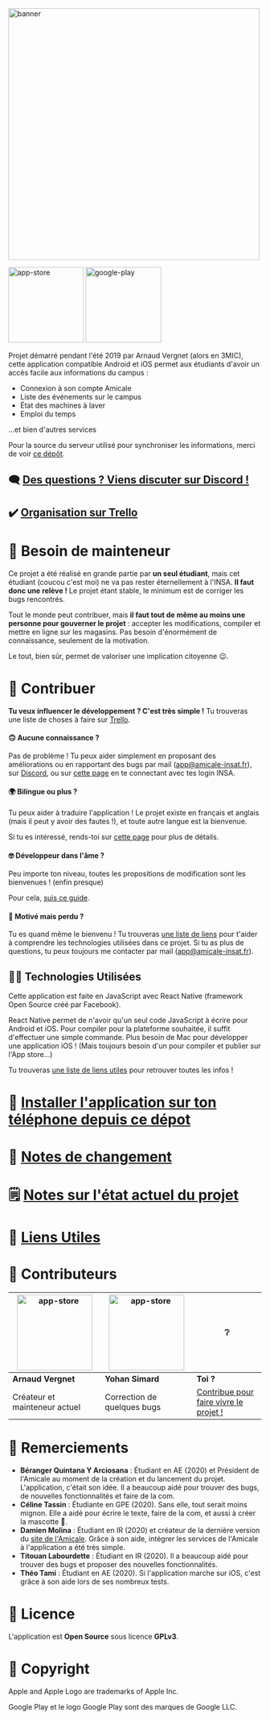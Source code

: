 <img src="https://etud.insa-toulouse.fr/~amicale_app/images/promo/Banner.png" alt="banner" width="500"/>

[<img src="https://etud.insa-toulouse.fr/~amicale_app/images/promo/app-store-badge.png" alt="app-store" width="150"/>](https://apps.apple.com/us/app/id1477722148)
[<img src="https://etud.insa-toulouse.fr/~amicale_app/images/promo/google-play-badge.png" alt="google-play" width="150"/>](https://play.google.com/store/apps/details?id=fr.amicaleinsat.application)


Projet démarré pendant l'été 2019 par Arnaud Vergnet (alors en 3MIC), cette application compatible Android et iOS permet aux étudiants d'avoir un accès facile aux informations du campus :
 - Connexion à son compte Amicale
 - Liste des événements sur le campus
 - État des machines à laver
 - Emploi du temps

...et bien d'autres services

Pour la source du serveur utilisé pour synchroniser les informations, merci de voir [ce dépôt](https://git.etud.insa-toulouse.fr/vergnet/application-amicale-serveur).

## 🗨️ [Des questions ? Viens discuter sur Discord !](https://discord.gg/W8MeTec)

## ✔️ [Organisation sur Trello](https://trello.com/b/RMej49Uq/application-campus-insa)


# 🔎 Besoin de mainteneur

Ce projet a été réalisé en grande partie par **un seul étudiant**, mais cet étudiant (coucou c'est moi) ne va pas rester éternellement à l'INSA. **Il faut donc une relève !** Le projet étant stable, le minimum est de corriger les bugs rencontrés.

Tout le monde peut contribuer, mais **il faut tout de même au moins une personne pour gouverner le projet** : accepter les modifications, compiler et mettre en ligne sur les magasins. Pas besoin d'énormément de connaissance, seulement de la motivation.

Le tout, bien sûr, permet de valoriser une implication citoyenne 😉. 

# 🚀 Contribuer

**Tu veux influencer le développement ? C'est très simple !** Tu trouveras une liste de choses à faire sur [Trello](https://trello.com/b/RMej49Uq/application-campus-insa).

#### 🙃 Aucune connaissance ?
Pas de problème ! Tu peux aider simplement en proposant des améliorations ou en rapportant des bugs par mail ([app@amicale-insat.fr](mailto:app@amicale-insat.fr)), sur [Discord](https://discord.gg/W8MeTec), ou sur [cette page](https://git.etud.insa-toulouse.fr/vergnet/application-amicale/issues) en te connectant avec tes login INSA.

#### 🌍 Bilingue ou plus ?

Tu peux aider à traduire l'application ! Le projet existe en français et anglais (mais il peut y avoir des fautes !), et toute autre langue est la bienvenue.

Si tu es intéressé, rends-toi sur [cette page](doc/TRANSLATE.md) pour plus de détails.

#### 🤓 Développeur dans l'âme ?
Peu importe ton niveau, toutes les propositions de modification sont les bienvenues ! (enfin presque)

Pour cela, [suis ce guide](doc/CONTRIBUTE.md).

#### 🤯 Motivé mais perdu ?
Tu es quand même le bienvenu ! Tu trouveras [une liste de liens](doc/LINKS.md) pour t'aider à comprendre les technologies utilisées dans ce projet. Si tu as plus de questions, tu peux toujours me contacter par mail  ([app@amicale-insat.fr](mailto:app@amicale-insat.fr)). 

## 👨‍💻 Technologies Utilisées
Cette application est faite en JavaScript avec React Native (framework Open Source créé par Facebook).

React Native permet de n'avoir qu'un seul code JavaScript à écrire pour Android et iOS. Pour compiler pour la plateforme souhaitée, il suffit d'effectuer une simple commande. Plus besoin de Mac pour développer une application iOS ! (Mais toujours besoin d'un pour compiler et publier sur l'App store...)

Tu trouveras [une liste de liens utiles](doc/LINKS.md) pour retrouver toutes les infos !

# 💾 [Installer l'application sur ton téléphone depuis ce dépot](doc/INSTALL.md)

# 📔️ [Notes de changement](Changelog.md)

# 🗒️ [Notes sur l'état actuel du projet](doc/NOTES.md)

# 🔗 [Liens Utiles](doc/LINKS.md)

# 🤝 Contributeurs

| <img src="https://secure.gravatar.com/avatar/8e33a1b2cedf7168e8468a1522cc8c56?d=identicon&s=290" alt="app-store" width="150"/> | <img src="https://secure.gravatar.com/avatar/9792c3643f98cddbc2a42e05422fe66e?d=identicon&s=290" alt="app-store" width="150"/> | ❔ |
|--------------------------------|--------------------------------|-------------------------------------------|
| **Arnaud Vergnet**             | **Yohan Simard**               | **Toi ?**                                 |
| Créateur et mainteneur actuel  | Correction de quelques bugs    | [Contribue pour faire vivre le projet !](doc/CONTRIBUTE.md)   |

# 👏 Remerciements

* **Béranger Quintana Y Arciosana** : Étudiant en AE (2020) et Président de l'Amicale au moment de la création et du lancement du projet. L'application, c'était son idée. Il a beaucoup aidé pour trouver des bugs, de nouvelles fonctionnalités et faire de la com.
* **Céline Tassin** : Étudiante en GPE (2020). Sans elle, tout serait moins mignon. Elle a aidé pour écrire le texte, faire de la com, et aussi à créer la mascotte 🦊.
* **Damien Molina** : Étudiant en IR (2020) et créateur de la dernière version du [site de l'Amicale](https://amicale-insat.fr/). Grâce à son aide, intégrer les services de l'Amicale à l'application a été très simple. 
* **Titouan Labourdette** : Étudiant en IR (2020). Il a beaucoup aidé pour trouver des bugs et proposer des nouvelles fonctionnalités.
* **Théo Tami** : Étudiant en AE (2020). Si l'application marche sur iOS, c'est grâce à son aide lors de ses nombreux tests. 

# 📄 Licence

L'application est **Open Source** sous licence **GPLv3**.

# 🔐 Copyright
Apple and Apple Logo are trademarks of Apple Inc.

Google Play et le logo Google Play sont des marques de Google LLC.
